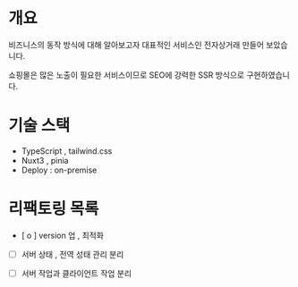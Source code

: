 
# 개요
비즈니스의 동작 방식에 대해 알아보고자 대표적인 서비스인 전자상거래 만들어 보았습니다.

쇼핑몰은 많은 노출이 필요한 서비스이므로 SEO에 강력한 SSR 방식으로 구현하였습니다.

# 기술 스택
- TypeScript , tailwind.css
- Nuxt3 , pinia
- Deploy : on-premise


# 리팩토링 목록
- [ o ] version 업 , 최적화
- [ ] 서버 상태 , 전역 성태 관리 분리
- [ ] 서버 작업과 클라이언트 작업 분리

